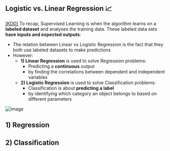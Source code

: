 ## Logistic vs. Linear Regression 📈
[[KDD]](https://www.kdnuggets.com/2022/03/linear-logistic-regression-succinct-explanation.html#:~:text=Linear%20Regression%20and%20Logistic%20Regression,used%20to%20solve%20Classification%20problems.) To recap, Supervised Learning is when the algorithm learns on a **labeled dataset** and analyses the training data. These labeled data sets **have inputs and expected outputs**:
- The relation between Linear vs Logistic Regression is the fact that they both use labeled datasets to make predictions
- However:
  - **1) Linear Regression** is used to solve Regression problems:
    - Predicting a **continuous** output
    - by finding the correlations between dependent and independent variables 
  - **2) Logistic Regression** is used to solve Classification problems:
    - Classification is about **predicting a label**
    - by identifying which category an object belongs to based on different parameters 

![image](https://github.com/krystinli/Legoland/assets/33378140/eb554f29-a8f9-4c03-b8e2-fa96931238ef)

## 1) Regression


## 2) Classification
